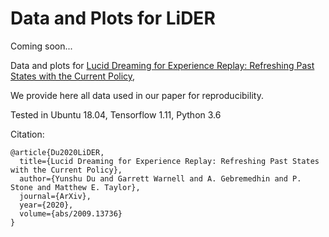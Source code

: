 # Data and Plots for LiDER

Coming soon...

Data and plots for [Lucid Dreaming for Experience Replay: Refreshing Past States with the Current Policy](https://arxiv.org/abs/2009.13736), 

We provide here all data used in our paper for reproducibility.

Tested in Ubuntu 18.04, Tensorflow 1.11, Python 3.6

Citation:
```
@article{Du2020LiDER,
  title={Lucid Dreaming for Experience Replay: Refreshing Past States with the Current Policy},
  author={Yunshu Du and Garrett Warnell and A. Gebremedhin and P. Stone and Matthew E. Taylor},
  journal={ArXiv},
  year={2020},
  volume={abs/2009.13736}
}
```
